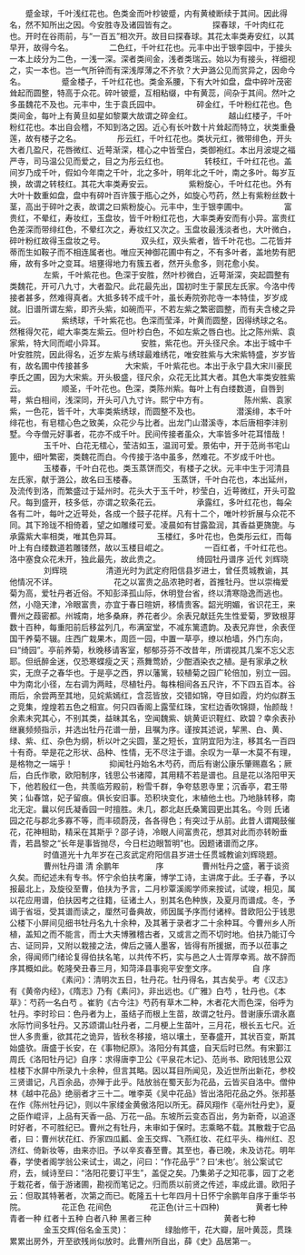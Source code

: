 <!-- { "loadSidebar": true } -->
　　蹙金球，千叶浅红花也。色类金而叶杪铍蹙，内有黄棱断续于其间。因此得名，然不知所出之因。今安胜寺及诸园皆有之。
　　
　　探春球，千叶肉红花也。开时在谷雨前，与“一百五”相次开。故目曰探春球。其花太率类寿安红，以其早开，故得今名。
　　
　　二色红，千叶红花也。元丰中出于银李园中，于接头一本上歧分为二色，一浅一深。深者类间金，浅者类瑞云。始以为有接头，祥细视之，实一本也。岂一气所钟而有深浅厚薄之不齐欤？大尹潞公见而赏异之，因命今名。
　　
　　蹙金楼子，千叶红花也。类金系腰，下有大叶如盘，盘中碎叶茂密耸起而圆整，特高于众花。碎叶铍蹙，互相粘缀，中有黄蕊，间杂于其间。然叶之多虽魏花不及也。元丰中，生于袁氏园中。
　　
　　碎金红，千叶粉红花也。色类间金，每叶上有黄旦如星如黎粟大故谓之碎金红。
　　
　　越山红楼子，千叶粉红花也。本出自会稽，不知到洛之因。近心有长叶数十片耸起而特立，状类重叠莲，故有楼子之名。
　　
　　彤云红，千叶红花也。类状元红，微带绯色，开头大者几盈尺，花唇微红、近萼渐深，橒心之中皆莹白，类御袍红。本出月波堤之福严寺，司马温公见而爱之，目之为彤云红也。
　　
　　转枝红，千叶红花也。盖间岁乃成千叶，假如今年南之千叶，北之多叶，明年北之千叶，南之多叶。每岁互换，故谓之转枝红。其花大率类寿安云。
　　
　　紫粉旋心，千叶红花也。外有大叶十数重如盘，盘中有碎叶百许簇于瓶心之外，如旋心芍药，然上有紫粉丝数十茎，高出于碎叶之表，故谓之曰紫粉旋心。元丰中，生于银李圃中。
　　
　　富贵红，不晕红，寿妆红，玉盘妆，皆千叶粉红花也，大率类寿安而有小异。富贵红色差深而带绯红色，不晕红次之，寿妆红又次之。玉盘妆最浅淡者也，大叶微白，碎叶粉红故得玉盘妆之号。
　　
　　双头红，双头紫者，皆千叶花也。二花皆并蒂而生如鞍子而不相连属者也。唯应天神御花圃中有之，不有多叶者，盖地势有肥瘠，故有多叶之变耳。培壅得地力有簇五者，然开头愈多，则花愈小矣。
　　
　　左紫，千叶紫花也。色深于安胜，然叶杪微白，近萼渐深，突起圆整有类魏花，开可八九寸，大者盈尺。此花最先出，国初时生于蒙民左氏家。今洛中传接者甚多，然难得真者。大抵多转不成千叶，虽长寿院弥陀寺一本特佳，岁岁成就。旧谱所谓左紫，即齐头紫，如碗而平，不若左紫之繁密圆整，而有夫含棱之异云。
　　
　　紫绣球，千叶紫花也。色深而莹泽，叶黄而圆整，因得绣球之名。然稚得欠花，崐大率类左紫云。但叶杪白色，不如左紫之唇白也。比之陈州紫、袁家紫，特大同而崐小异耳。
　　
　　安胜，紫花也。开头径尺余。本出于城中千叶安胜院，因此得名，近岁左紫与绣球最难绣花，唯安胜紫与大宋紫特盛，岁岁皆有，故名圃中传接甚多
　　
　　大宋紫，千叶紫花也。本出于永宁县大宋川豪民李氏之圃，因为大宋紫。开头极盛，径尺余，众花无比其大者。其色大率类安胜紫云。
　　
　　顺圣，千叶花也。色深，类陈州紫。每叶上有白缕数道，自唇到萼，紫白相间，浅深同，开头可八九寸许。熙宁中方有。
　　
　　陈州紫、袁家紫，一色花，皆千叶，大率类紫绣球，而圆整不及也。
　　
　　潜溪绯，本千叶绯花也，有皂橒心色之致美，众花少与比者。出龙门山潜溪寺，本后唐相李沣别墅。今寺僧元好事者，花亦不成千叶。民间传接者虽众，大率皆多叶花耳惜哉！
　　
　　玉千叶、白花无橒心，莹洁如玉，温润可爱。景佑中，开于范尚书宅山篦中，细叶繁密，类魏花而白。今传接于洛中虽多，然难花。不岁成千叶也。
　　
　　玉楼春，千叶白花也。类玉蒸饼而交，有楼子之状。元丰中生于河清县左氏家，献于潞公，故名曰玉楼春。
　　
　　玉蒸饼，千叶白花也，本出延州，及流传到洛，而繁盛过于延州时。花头大于玉千叶，杪莹白，近萼微红，开头可盈尺。每到盛开，枝多低，亦谓之软条花云。
　　
　　承露红，多叶红花也，每朵各有二叶，每叶之近萼处，各成一个鼓子花样。凡有十二个，唯叶杪折展与众花不同。其下玲珑不相倚着，望之如雕缕可爱。凌晨如有甘露盈润，其香益更旖旎。与承露紫大率相类，唯其色异耳。
　　
　　玉楼红，多叶花也，色类彤云红，而每叶上有白缕数道若雕镂然，故以玉楼目崐之。
　　
　　一百红者，千叶红花也。洛中塞食众花未开，独此最先，故此贵之。
　　
　　绮园牡丹谱序 近代 刘辉晓
　　
　　刘辉晓
　　
　　     清道光时为武定府阳信县岁进士，曾任贯城教谕，其他情况不详。
　　
　　
　　    花之以富贵之品浓艳时者，首推牡丹。世以崇梅爱菊为高，爱牡丹者近俗。不知彭泽孤山际，休明登台省，终以清寒隐逸而逃也。然，小隐天津，冷眼富贵，亦宜于春日暄妍，移情贵客。韶光明媚，省识花王，来曹州之葭密都。州城南，地多桑麻，养花者少。余表兄献廷先生性爱菊，罗致根芽数十百种，每重阳前后移盆列几，布满室堂，不减东篱遗韵。及表兄弃世，余表侄国干养菊不辍。庄西广栽果木，周匝一园，中置一草亭，缭以柏墙，外门东向，曰“绮园”。亭前养菊，秋晚移请客室，郁郁芬芬不改昔年，所谓视其几案不忘父志耶。但纸醉金迷，仅恐寒蝶瘦之天；燕舞莺娇，少酣酒染衣之植。是有家承之秋实，无庶子之春华也。于是亭之西，界以藩篱，较植菊之园广轮倍加，别立一园。中为南北小径，左右调为两畦，尽植牡丹。每株相间各五尺许，不下四五百本。谷雨后，余尝两至其地，见姹紫嫣红，含蕊皆放，交错如锦，夺目如霞，灼灼似群玉之竞集，煌煌若五色之相宣。何只四香阁上露莹红珠，宝栏边香吹锦撷，怡颜哉！余素未究其心，不别其类，益昧其名，空闻魏紫、姚黄讵识鞓红、欧碧？幸余表孙继襄频频指示，并选出牡丹花谱一册，且嘱为序。谨按其述说，挈黑、白、黄、绿、紫、红、杂色为纲，析以叶之尖圆，茎之短长，宜阴宜阳为注，移其名一百四十有奇。举是花之形状、品种、性情，无不尽注于谱。余叹为一草一木莫不有理，是格物之一端乎！ 
　　
　　抑闻牡丹始名木芍药，而后有谢公康乐肇赐嘉名；厥后，白氏作歌，欧阳制序，钱思公书诸障，其用精不若是谱也。且是花以洛阳甲天下，他若殷红一色，共羡临芳殿前，粉雪千群，争夸慈恩寺里；沉香亭，君王带笑；仙春馆，妃子留痕。俱长安旧事。恐积块变化，末植他土也。乃地脉转移，南北无定。曩以何氏凝香园一时擅胜。未几，郡北赵氏桑篱园更出其名。今则 氏诸园之花与郡北多寡不等，而丰硕蔚茂，各各得色；有突过于从前。此昔人谓羯鼓催花，花神相助，精采在其斯乎？邵子诗，冷眼人间富贵花，想其对此而亦转盼垂青，若昌黎之“长年是事皆抛尽，今日栏边眼暂明”也。因题诸谱而之序。 
　　
　　时值道光十九年岁在己亥武定府阳信县岁进士任贯城教谕刘辉晓题。 
　　
　　曹州牡丹谱 清 余鹏年
　　
　　序
　　
　　    曹州牡丹之盛，著于谈资久矣。而纪述未有专书。怀宁余伯扶考廉，博学工诗，主讲席于此。壬子春，予以报最北上，及旋役至曹，伯扶为予言，二月杪覃溪阁学师来按试，试竣，相见，属以花应用谱，伯扶因考之往籍，征诸土人，别其名色种族，及夏月而谱成。冬，予谒于省垣，受其谱而读之，厘然可备典故，师因属予序而付诸梓。昔欧阳公于钱思公楼下小屏间见细书牡丹名九十余种，及其著于录者才二十余种耳。今曹州乡人所植，盖知之而不能言，而士大夫博雅稽古者，又或言之而不切时地。伯扶乃能订今古、证同异，又附以栽接之法，俾后之骚人墨客，皆得有所援据，而予以莅事之余，得闻师门绪论复得伯扶名笔，以共传不朽，实与邑之人士胥厚幸焉。故不辞而序其概如此。乾隆癸丑春三月，知菏泽县事宛平安奎文序。
　　
　　自 序
　　
　　
　　《素问》：清明次五日，牡丹花。牡丹得名，其古矣乎。考《汉志》有《黄帝内经》，《隋志》乃有《素问》，非出远也。《广雅》白芍 ，牡丹也。《本草》：芍药一名白芍 。崔豹《古今注》芍药有草木二种，木者花大而色深，俗呼为牡丹。李时珍曰：色丹者为上，虽结子而根上生苗，故谓之牡丹。昔谢康乐谓永嘉水际竹间多牡丹。又苏颂谓山牡丹者，二月梗上生苗叶，三月花，根长五七尺。近世人多贵重，欲其花之诡异，皆秋冬移接，培以壤土，至春盛开，其状百变，斯其始盛欤。唐盛于长安，在《事物纪原》。洛阳分有其盛，自天后时已然。有宋鄞江周氏《洛阳牡丹记》自序：求得唐李卫公《平泉花木记》、范尚书、欧阳钱思公双桂楼下水屏中所录九十余种，但言其略。因以耳目所闻见，及近世所出新花，参校三贤谱记，凡百余品，亦殚于此乎。陆放翁在蜀天彭为花品，云皆买自洛中。僧仲林《越中花品》绝丽者才三十二。唯李英《吴中花品》皆出洛阳花品之外。张邦基在作《陈州牡丹记》，则以牛家缕金黄傲洛阳以所无。薛风翔作《亳州牡丹史》，夏之臣作崐评，上品有天香一品、万花一品。东坡所云变态百出，务为新奇，以追逐时好者，不可胜纪已。曹州之有牡丹，未审如于保时。志乘略不载。其散栽于它品者，曰：曹州状花红、乔家四瓜瓤、金玉交辉、飞燕红妆、花红平头、梅州红、忍济红、倚新妆等，由来亦旧。予以辛亥春至曹。其至也，春已晚，未及访花。明年春，学使者阁学翁公来试士，谒之，问曰：“作花品乎”？曰‘未也’。翁公案试它府，去，缄诗至曰：“洛阳花要订平生”，盖促之矣。乃集弟子之知花事，园丁之老于栽花者，偕于游诸圃，勘视而笔记之。归而质以前贤之传述，率成此谱。欧阳子云：但取其特著者，次第之而已。乾隆五十七年四月十日怀宁余鹏年自序于重华书院。 
　　
　　花正色     花间色
　　
　　    花正色(计三十四种)
　　
　　黄者七种      青者一种      红者十五种      白者八种       黑者三种
　　
　　
　　
　　黄者七种
　　
　　金玉交辉(俗名金玉灵)：
　　
　　绿胎修干，花大瓣，层叶黄蕊，贯珠累累出房外，开至欲残尚似放时。此曹州所自出，薛《史》品居第一。
　　

